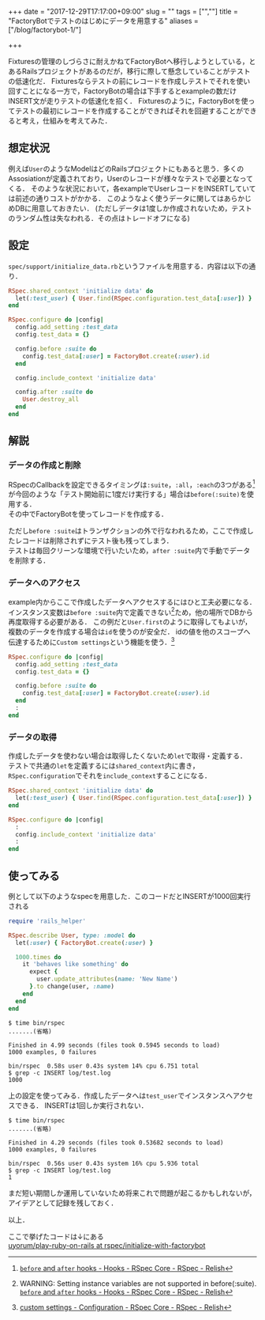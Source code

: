 +++
date = "2017-12-29T17:17:00+09:00"
slug = ""
tags = ["",""]
title = "FactoryBotでテストのはじめにデータを用意する"
aliases = ["/blog/factorybot-1/"]

+++

Fixturesの管理のしづらさに耐えかねてFactoryBotへ移行しようとしている，とあるRailsプロジェクトがあるのだが，移行に際して懸念していることがテストの低速化だ．
Fixturesならテストの前にレコードを作成しテストでそれを使い回すことになる一方で，FactoryBotの場合は下手するとexampleの数だけINSERT文が走りテストの低速化を招く．
Fixturesのように，FactoryBotを使ってテストの最初にレコードを作成することができればそれを回避することができると考え，仕組みを考えてみた．

<!--more-->

## 想定状況
例えば`User`のようなModelはどのRailsプロジェクトにもあると思う．多くのAssosiationが定義されており，Userのレコードが様々なテストで必要となってくる．
そのような状況において，各exampleでUserレコードをINSERTしていては前述の通りコストがかかる．
このようなよく使うデータに関してはあらかじめDBに用意しておきたい．
(ただしデータは1度しか作成されないため，テストのランダム性は失なわれる．その点はトレードオフになる)

## 設定
`spec/support/initialize_data.rb`というファイルを用意する．内容は以下の通り．

``` ruby
RSpec.shared_context 'initialize data' do
  let(:test_user) { User.find(RSpec.configuration.test_data[:user]) }
end

RSpec.configure do |config|
  config.add_setting :test_data
  config.test_data = {}

  config.before :suite do
    config.test_data[:user] = FactoryBot.create(:user).id
  end

  config.include_context 'initialize data'

  config.after :suite do
    User.destroy_all
  end
end
```

## 解説
### データの作成と削除
RSpecのCallbackを設定できるタイミングは`:suite`，`:all`，`:each`の3つがある[^1]が今回のような「テスト開始前に1度だけ実行する」場合は`before(:suite)`を使用する．  
その中でFactoryBotを使ってレコードを作成する．

ただし`before :suite`はトランザクションの外で行なわれるため，ここで作成したレコードは削除されずにテスト後も残ってしまう．  
テストは毎回クリーンな環境で行いたいため，`after :suite`内で手動でデータを削除する．

### データへのアクセス
example内からここで作成したデータへアクセスするにはひと工夫必要になる．
インスタンス変数は`before :suite`内で定義できない[^2]ため，他の場所でDBから再度取得する必要がある．
この例だと`User.first`のように取得してもよいが，複数のデータを作成する場合は`id`を使うのが安全だ．
idの値を他のスコープへ伝達するために`Custom settings`という機能を使う．[^3]

``` ruby
RSpec.configure do |config|
  config.add_setting :test_data
  config.test_data = {}

  config.before :suite do
    config.test_data[:user] = FactoryBot.create(:user).id
  end
  :
end
```

### データの取得
作成したデータを使わない場合は取得したくないため`let`で取得・定義する．  
テストで共通の`let`を定義するには`shared_context`内に書き，`RSpec.configuration`でそれを`include_context`することになる．

``` ruby
RSpec.shared_context 'initialize data' do
  let(:test_user) { User.find(RSpec.configuration.test_data[:user]) }
end

RSpec.configure do |config|
  :
  config.include_context 'initialize data'
  :
end
```

## 使ってみる
例として以下のようなspecを用意した．このコードだとINSERTが1000回実行される

``` ruby
require 'rails_helper'

RSpec.describe User, type: :model do
  let(:user) { FactoryBot.create(:user) }

  1000.times do
    it 'behaves like something' do
      expect {
        user.update_attributes(name: 'New Name')
      }.to change(user, :name)
    end
  end
end
```

``` shell
$ time bin/rspec
.......(省略)

Finished in 4.99 seconds (files took 0.5945 seconds to load)
1000 examples, 0 failures

bin/rspec  0.58s user 0.43s system 14% cpu 6.751 total
$ grep -c INSERT log/test.log
1000
```

上の設定を使ってみる．作成したデータへは`test_user`でインスタンスへアクセスできる．
INSERTは1回しか実行されない．

``` shell
$ time bin/rspec
.......(省略)

Finished in 4.29 seconds (files took 0.53682 seconds to load)
1000 examples, 0 failures

bin/rspec  0.56s user 0.43s system 16% cpu 5.936 total
$ grep -c INSERT log/test.log
1
```

まだ短い期間しか運用していないため将来これで問題が起こるかもしれないが，アイデアとして記録を残しておく．

以上．

ここで挙げたコードは↓にある  
[uyorum/play-ruby-on-rails at rspec/initialize-with-factorybot](https://github.com/uyorum/play-ruby-on-rails/tree/rspec/initialize-with-factorybot)

[^1]: [`before` and `after` hooks - Hooks - RSpec Core - RSpec - Relish](https://relishapp.com/rspec/rspec-core/v/3-7/docs/hooks/before-and-after-hooks)
[^2]: WARNING: Setting instance variables are not supported in before(:suite). [`before` and `after` hooks - Hooks - RSpec Core - RSpec - Relish](https://relishapp.com/rspec/rspec-core/v/3-7/docs/hooks/before-and-after-hooks)
[^3]: [custom settings - Configuration - RSpec Core - RSpec - Relish](https://relishapp.com/rspec/rspec-core/v/3-7/docs/configuration/custom-settings)
